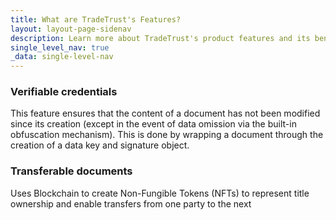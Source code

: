 ```yaml
---
title: What are TradeTrust's Features?
layout: layout-page-sidenav
description: Learn more about TradeTrust's product features and its benefits to government agencies and businesses
single_level_nav: true
_data: single-level-nav
---
```



### Verifiable credentials
This feature ensures that the content of a document has not been modified since its creation (except in the event of data omission via the built-in obfuscation mechanism).
This is done by wrapping a document through the creation of a data key and signature object.    

### Transferable documents
Uses Blockchain to create Non-Fungible Tokens (NFTs) to represent title ownership and enable transfers from one party to the next

